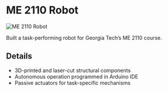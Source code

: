 # ME 2110 Robot

![ME 2110 Robot](../../images/me-2110-robot.png)

Built a task-performing robot for Georgia Tech’s ME 2110 course.

## Details

- 3D-printed and laser-cut structural components
- Autonomous operation programmed in Arduino IDE
- Passive actuators for task-specific mechanisms